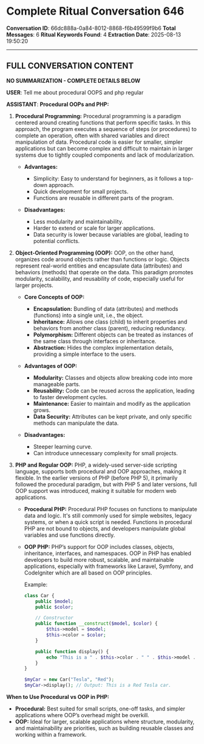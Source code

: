 # Complete Ritual Conversation 646

**Conversation ID**: 66dc888a-0a84-8012-8868-f6b49599f9b6
**Total Messages**: 6
**Ritual Keywords Found**: 4
**Extraction Date**: 2025-08-13 19:50:20

---

## FULL CONVERSATION CONTENT

**NO SUMMARIZATION - COMPLETE DETAILS BELOW**

**USER**: Tell me about procedural OOPS and php regular

**ASSISTANT**: **Procedural OOPs and PHP:**

1. **Procedural Programming:**
   Procedural programming is a paradigm centered around creating functions that perform specific tasks. In this approach, the program executes a sequence of steps (or procedures) to complete an operation, often with shared variables and direct manipulation of data. Procedural code is easier for smaller, simpler applications but can become complex and difficult to maintain in larger systems due to tightly coupled components and lack of modularization.

   - **Advantages:**
     - Simplicity: Easy to understand for beginners, as it follows a top-down approach.
     - Quick development for small projects.
     - Functions are reusable in different parts of the program.
     
   - **Disadvantages:**
     - Less modularity and maintainability.
     - Harder to extend or scale for larger applications.
     - Data security is lower because variables are global, leading to potential conflicts.

2. **Object-Oriented Programming (OOP):**
   OOP, on the other hand, organizes code around objects rather than functions or logic. Objects represent real-world entities and encapsulate data (attributes) and behaviors (methods) that operate on the data. This paradigm promotes modularity, scalability, and reusability of code, especially useful for larger projects.

   - **Core Concepts of OOP:**
     - **Encapsulation:** Bundling of data (attributes) and methods (functions) into a single unit, i.e., the object.
     - **Inheritance:** Allows one class (child) to inherit properties and behaviors from another class (parent), reducing redundancy.
     - **Polymorphism:** Different objects can be treated as instances of the same class through interfaces or inheritance.
     - **Abstraction:** Hides the complex implementation details, providing a simple interface to the users.

   - **Advantages of OOP:**
     - **Modularity:** Classes and objects allow breaking code into more manageable parts.
     - **Reusability:** Code can be reused across the application, leading to faster development cycles.
     - **Maintenance:** Easier to maintain and modify as the application grows.
     - **Data Security:** Attributes can be kept private, and only specific methods can manipulate the data.

   - **Disadvantages:**
     - Steeper learning curve.
     - Can introduce unnecessary complexity for small projects.
     
3. **PHP and Regular OOP:**
   PHP, a widely-used server-side scripting language, supports both procedural and OOP approaches, making it flexible. In the earlier versions of PHP (before PHP 5), it primarily followed the procedural paradigm, but with PHP 5 and later versions, full OOP support was introduced, making it suitable for modern web applications.

   - **Procedural PHP:**
     Procedural PHP focuses on functions to manipulate data and logic. It's still commonly used for simple websites, legacy systems, or when a quick script is needed. Functions in procedural PHP are not bound to objects, and developers manipulate global variables and use functions directly.

   - **OOP PHP:**
     PHP’s support for OOP includes classes, objects, inheritance, interfaces, and namespaces. OOP in PHP has enabled developers to build more robust, scalable, and maintainable applications, especially with frameworks like Laravel, Symfony, and CodeIgniter which are all based on OOP principles.

     Example:
     ```php
     class Car {
         public $model;
         public $color;

         // Constructor
         public function __construct($model, $color) {
             $this->model = $model;
             $this->color = $color;
         }

         public function display() {
             echo "This is a " . $this->color . " " . $this->model . " car.";
         }
     }

     $myCar = new Car("Tesla", "Red");
     $myCar->display(); // Output: This is a Red Tesla car.
     ```

**When to Use Procedural vs OOP in PHP:**
- **Procedural:** Best suited for small scripts, one-off tasks, and simpler applications where OOP’s overhead might be overkill.
- **OOP:** Ideal for larger, scalable applications where structure, modularity, and maintainability are priorities, such as building reusable classes and working within a framework.